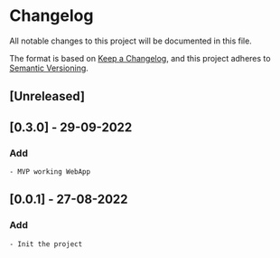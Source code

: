 # Changelog
All notable changes to this project will be documented in this file.

The format is based on [Keep a Changelog](https://keepachangelog.com/en/1.0.0/),
and this project adheres to [Semantic Versioning](https://semver.org/spec/v2.0.0.html).

## [Unreleased]

## [0.3.0] - 29-09-2022

### Add
	- MVP working WebApp

## [0.0.1] - 27-08-2022

### Add
	- Init the project